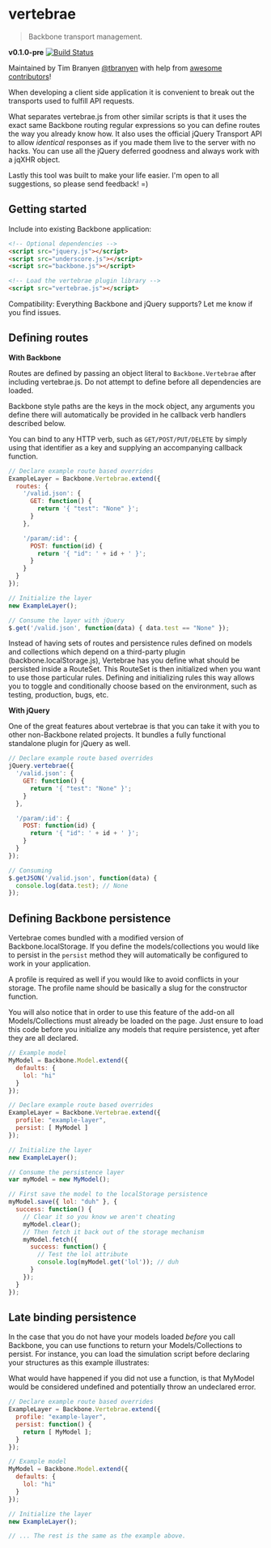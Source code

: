 vertebrae
=========

> Backbone transport management.

**v0.1.0-pre** [![Build
Status](https://travis-ci.org/tbranyen/vertebrae.png?branch=master)](https://travis-ci.org/tbranyen/vertebrae)

Maintained by Tim Branyen [@tbranyen](http://twitter.com/tbranyen) with help
from [awesome
contributors](https://github.com/tbranyen/vertebrae/contributors)!

When developing a client side application it is convenient to break out the
transports used to fulfill API requests.

What separates vertebrae.js from other similar scripts is that it uses the
exact same Backbone routing regular expressions so you can define routes the
way you already know how.  It also uses the official jQuery Transport API to
allow *identical* responses as if you made them live to the server with no
hacks.  You can use all the jQuery deferred goodness and always work with a
jqXHR object.

Lastly this tool was built to make your life easier.  I'm open to all
suggestions, so please send feedback! =)

## Getting started ##

Include into existing Backbone application:

``` html
<!-- Optional dependencies -->
<script src="jquery.js"></script>
<script src="underscore.js"></script>
<script src="backbone.js"></script>

<!-- Load the vertebrae plugin library -->
<script src="vertebrae.js"></script>
```

Compatibility: Everything Backbone and jQuery supports? Let me know if you find
issues.

## Defining routes ##

__With Backbone__

Routes are defined by passing an object literal to `Backbone.Vertebrae` after
including vertebrae.js.  Do not attempt to define before all dependencies are
loaded.

Backbone style paths are the keys in the mock object, any arguments you 
define there will automatically be provided in he callback verb handlers
described below.

You can bind to any HTTP verb, such as `GET/POST/PUT/DELETE` by simply using 
that identifier as a key and supplying an accompanying callback function.


``` javascript
// Declare example route based overrides
ExampleLayer = Backbone.Vertebrae.extend({
  routes: {
    '/valid.json': {
      GET: function() {
        return '{ "test": "None" }';
      }
    },

    '/param/:id': {
      POST: function(id) {
        return '{ "id": ' + id + ' }';
      }
    }
  }
});

// Initialize the layer
new ExampleLayer();

// Consume the layer with jQuery
$.get('/valid.json', function(data) { data.test == "None" });

```
Instead of having sets of routes and persistence rules defined on models and
collections which depend on a third-party plugin (backbone.localStorage.js),
Vertebrae has you define what should be persisted inside a RouteSet.  This
RouteSet is then initialized when you want to use those particular rules.
Defining and initializing rules this way allows you to toggle and conditionally
choose based on the environment, such as testing, production, bugs, etc.

__With jQuery__

One of the great features about vertebrae is that you can take it with you to
other non-Backbone related projects.  It bundles a fully functional standalone 
plugin for jQuery as well.

``` javascript
// Declare example route based overrides
jQuery.vertebrae({
  '/valid.json': {
    GET: function() {
      return '{ "test": "None" }';
    }
  },

  '/param/:id': {
    POST: function(id) {
      return '{ "id": ' + id + ' }';
    }
  }
});

// Consuming
$.getJSON('/valid.json', function(data) {
  console.log(data.test); // None
});
```

## Defining Backbone persistence ##

Vertebrae comes bundled with a modified version of Backbone.localStorage.  If
you define the models/collections you would like to persist in the `persist`
method they will automatically be configured to work in your application.

A profile is required as well if you would like to avoid conflicts in your
storage.  The profile name should be basically a slug for the constructor
function.

You will also notice that in order to use this feature of the add-on all
Models/Collections must already be loaded on the page.  Just ensure to
load this code before you initialize any models that require persistence,
yet after they are all declared.

``` javascript
// Example model
MyModel = Backbone.Model.extend({
  defaults: {
    lol: "hi"
  }
});

// Declare example route based overrides
ExampleLayer = Backbone.Vertebrae.extend({
  profile: "example-layer",
  persist: [ MyModel ]
});

// Initialize the layer
new ExampleLayer();

// Consume the persistence layer
var myModel = new MyModel();

// First save the model to the localStorage persistence
myModel.save({ lol: "duh" }, {
  success: function() {
    // Clear it so you know we aren't cheating
    myModel.clear();
    // Then fetch it back out of the storage mechanism
    myModel.fetch({
      success: function() {
        // Test the lol attribute
        console.log(myModel.get('lol')); // duh
      }
    });
  }
});
```

## Late binding persistence ##

In the case that you do not have your models loaded *before* you call Backbone,
you can use functions to return your Models/Collections to persist.  For
instance, you can load the simulation script before declaring your structures
as this example illustrates:

What would have happened if you did not use a function, is that MyModel would
be considered undefined and potentially throw an undeclared error.

``` javascript
// Declare example route based overrides
ExampleLayer = Backbone.Vertebrae.extend({
  profile: "example-layer",
  persist: function() {
    return [ MyModel ];
  }
});

// Example model
MyModel = Backbone.Model.extend({
  defaults: {
    lol: "hi"
  }
});

// Initialize the layer
new ExampleLayer();

// ... The rest is the same as the example above.
```

